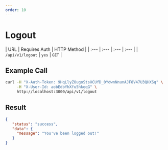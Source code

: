 ```yaml
---
order: 10
---
```


# Logout
| URL | Requires Auth | HTTP Method |
| :--- | :--- | :--- | :--- |
| `/api/v1/logout` | `yes` | `GET` |

## Example Call
```bash
curl -H "X-Auth-Token: 9HqLlyZOugoStsXCUfD_0YdwnNnunAJF8V47U3QHXSq" \
     -H "X-User-Id: aobEdbYhXfu5hkeqG" \
     http://localhost:3000/api/v1/logout
```

## Result
```json
{
   "status": "success",
   "data": {
     "message": "You've been logged out!"
   }
}
```

